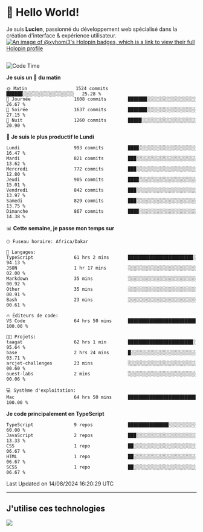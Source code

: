 # 👋 Hello World!

Je suis **Lucien**, passionné du développement web spécialisé dans la création d'interface & expérience utilisateur.
[![An image of @xyhomi3's Holopin badges, which is a link to view their full Holopin profile](https://holopin.me/xyhomi3)](https://holopin.io/@xyhomi3)

##

<!--START_SECTION:waka-->
![Code Time](http://img.shields.io/badge/Code%20Time-1%2C782%20hrs%2038%20mins-blue)

**Je suis un 🐤 du matin** 

```text
🌞 Matin                  1524 commits        ██████░░░░░░░░░░░░░░░░░░░   25.28 % 
🌆 Journée                1608 commits        ███████░░░░░░░░░░░░░░░░░░   26.67 % 
🌃 Soirée                 1637 commits        ███████░░░░░░░░░░░░░░░░░░   27.15 % 
🌙 Nuit                   1260 commits        █████░░░░░░░░░░░░░░░░░░░░   20.90 % 
```
📅 **Je suis le plus productif le Lundi** 

```text
Lundi                    993 commits         ████░░░░░░░░░░░░░░░░░░░░░   16.47 % 
Mardi                    821 commits         ███░░░░░░░░░░░░░░░░░░░░░░   13.62 % 
Mercredi                 772 commits         ███░░░░░░░░░░░░░░░░░░░░░░   12.80 % 
Jeudi                    905 commits         ████░░░░░░░░░░░░░░░░░░░░░   15.01 % 
Vendredi                 842 commits         ███░░░░░░░░░░░░░░░░░░░░░░   13.97 % 
Samedi                   829 commits         ███░░░░░░░░░░░░░░░░░░░░░░   13.75 % 
Dimanche                 867 commits         ████░░░░░░░░░░░░░░░░░░░░░   14.38 % 
```


📊 **Cette semaine, je passe mon temps sur** 

```text
🕑︎ Fuseau horaire: Africa/Dakar

💬 Langages: 
TypeScript               61 hrs 2 mins       ████████████████████████░   94.13 % 
JSON                     1 hr 17 mins        ░░░░░░░░░░░░░░░░░░░░░░░░░   02.00 % 
Markdown                 35 mins             ░░░░░░░░░░░░░░░░░░░░░░░░░   00.92 % 
Other                    35 mins             ░░░░░░░░░░░░░░░░░░░░░░░░░   00.91 % 
Bash                     23 mins             ░░░░░░░░░░░░░░░░░░░░░░░░░   00.61 % 

🔥 Éditeurs de code: 
VS Code                  64 hrs 50 mins      █████████████████████████   100.00 % 

🐱‍💻 Projets: 
taagat                   62 hrs 1 min        ████████████████████████░   95.64 % 
base                     2 hrs 24 mins       █░░░░░░░░░░░░░░░░░░░░░░░░   03.71 % 
arcjet-challenges        23 mins             ░░░░░░░░░░░░░░░░░░░░░░░░░   00.60 % 
ouest-labs               2 mins              ░░░░░░░░░░░░░░░░░░░░░░░░░   00.06 % 

💻 Système d'exploitation: 
Mac                      64 hrs 50 mins      █████████████████████████   100.00 % 
```

**Je code principalement en TypeScript** 

```text
TypeScript               9 repos             ███████████████░░░░░░░░░░   60.00 % 
JavaScript               2 repos             ███░░░░░░░░░░░░░░░░░░░░░░   13.33 % 
CSS                      1 repo              ██░░░░░░░░░░░░░░░░░░░░░░░   06.67 % 
HTML                     1 repo              ██░░░░░░░░░░░░░░░░░░░░░░░   06.67 % 
SCSS                     1 repo              ██░░░░░░░░░░░░░░░░░░░░░░░   06.67 % 
```




 Last Updated on 14/08/2024 16:20:29 UTC
<!--END_SECTION:waka-->
---

## J'utilise ces technologies

<p align="left">
  <a href="https://skillicons.dev">
    <img src="https://skillicons.dev/icons?i=ts,js,md,scss,tailwind,react,docker,express,astro,vite,nextjs,vercel,figma,ableton" />
  </a>
</p>

